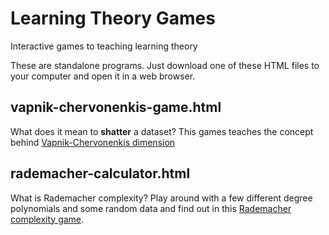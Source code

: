 # Learning Theory Games

Interactive games to teaching learning theory

These are standalone programs. Just download one of these HTML files to your
computer and open it in a web browser.

## vapnik-chervonenkis-game.html

What does it mean to **shatter** a dataset? This games teaches the
concept behind
[Vapnik-Chervonenkis dimension](vapnik-chervonenkis-game.html)

## rademacher-calculator.html

What is Rademacher complexity? Play around with a few different degree
polynomials and some random data and find out in this
[Rademacher complexity game](rademacher-calculator.html).
